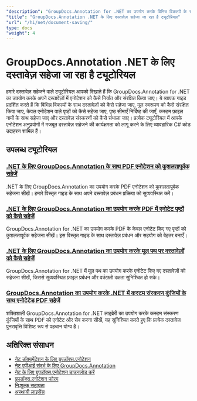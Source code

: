 ```yaml
---
"description": "GroupDocs.Annotation for .NET का उपयोग करके विभिन्न विकल्पों के साथ एनोटेट दस्तावेजों को सहेजने के लिए पूर्ण ट्यूटोरियल।"
"title": "GroupDocs.Annotation .NET के लिए दस्तावेज़ सहेजा जा रहा है ट्यूटोरियल"
"url": "/hi/net/document-saving/"
type: docs
"weight": 4
---
```


# GroupDocs.Annotation .NET के लिए दस्तावेज़ सहेजा जा रहा है ट्यूटोरियल

हमारे दस्तावेज़ सहेजने वाले ट्यूटोरियल आपको दिखाते हैं कि GroupDocs.Annotation for .NET का उपयोग करके अपने दस्तावेज़ों में एनोटेशन को कैसे निर्यात और संरक्षित किया जाए। ये व्यापक गाइड प्रदर्शित करते हैं कि विभिन्न विकल्पों के साथ दस्तावेज़ों को कैसे सहेजा जाए, मूल स्वरूपण को कैसे संरक्षित किया जाए, केवल एनोटेशन वाले पृष्ठों को कैसे सहेजा जाए, पृष्ठ सीमाएँ निर्दिष्ट की जाएँ, कस्टम फ़ाइल नामों के साथ सहेजा जाए और दस्तावेज़ संस्करणों को कैसे संभाला जाए। प्रत्येक ट्यूटोरियल में आपके एनोटेशन अनुप्रयोगों में मजबूत दस्तावेज़ सहेजने की कार्यक्षमता को लागू करने के लिए व्यावहारिक C# कोड उदाहरण शामिल हैं।

## उपलब्ध ट्यूटोरियल

### [.NET के लिए GroupDocs.Annotation के साथ PDF एनोटेशन को कुशलतापूर्वक सहेजें](./save-pdf-annotations-groupdocs-dotnet/)
.NET के लिए GroupDocs.Annotation का उपयोग करके PDF एनोटेशन को कुशलतापूर्वक सहेजना सीखें। हमारे विस्तृत गाइड के साथ अपने दस्तावेज़ प्रबंधन प्रक्रिया को सुव्यवस्थित करें।

### [.NET के लिए GroupDocs.Annotation का उपयोग करके PDF में एनोटेट पृष्ठों को कैसे सहेजें](./mastering-groupdocs-annotation-save-annotated-pdf-pages/)
GroupDocs.Annotation for .NET का उपयोग करके PDF के केवल एनोटेट किए गए पृष्ठों को कुशलतापूर्वक सहेजना सीखें। इस विस्तृत गाइड के साथ दस्तावेज़ प्रबंधन और सहयोग को बेहतर बनाएँ।

### [.NET के लिए GroupDocs.Annotation का उपयोग करके मूल पथ पर दस्तावेज़ों को कैसे सहेजें](./save-document-same-path-groupdocs-annotation-net/)
GroupDocs.Annotation for .NET में मूल पथ का उपयोग करके एनोटेट किए गए दस्तावेज़ों को सहेजना सीखें, जिससे सुव्यवस्थित फ़ाइल प्रबंधन और वर्कफ़्लो दक्षता सुनिश्चित हो सके।

### [GroupDocs.Annotation का उपयोग करके .NET में कस्टम संस्करण कुंजियों के साथ एनोटेटेड PDF सहेजें](./annotate-pdf-custom-version-key-groupdocs-net/)
शक्तिशाली GroupDocs.Annotation for .NET लाइब्रेरी का उपयोग करके कस्टम संस्करण कुंजियों के साथ PDF को एनोटेट और सेव करना सीखें, यह सुनिश्चित करते हुए कि प्रत्येक दस्तावेज़ पुनरावृत्ति विशिष्ट रूप से पहचान योग्य है।

## अतिरिक्त संसाधन

- [नेट डॉक्यूमेंटेशन के लिए ग्रुपडॉक्स.एनोटेशन](https://docs.groupdocs.com/annotation/net/)
- [नेट एपीआई संदर्भ के लिए GroupDocs.Annotation](https://reference.groupdocs.com/annotation/net/)
- [नेट के लिए ग्रुपडॉक्स.एनोटेशन डाउनलोड करें](https://releases.groupdocs.com/annotation/net/)
- [ग्रुपडॉक्स.एनोटेशन फोरम](https://forum.groupdocs.com/c/annotation)
- [निःशुल्क सहायता](https://forum.groupdocs.com/)
- [अस्थायी लाइसेंस](https://purchase.groupdocs.com/temporary-license/)